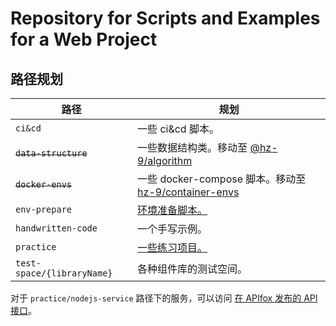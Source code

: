 # Repository for Scripts and Examples for a Web Project

## 路径规划

| 路径                       | 规划                                                                                                   |
| -------------------------- | ------------------------------------------------------------------------------------------------------ |
| `ci&cd`                    | 一些 ci&cd 脚本。                                                                                      |
| ~~`data-structure`~~       | 一些数据结构类。移动至 [@hz-9/algorithm](https://github.com/hz-9/tool/tree/master/libraries/algorithm) |
| ~~`docker-envs`~~          | 一些 docker-compose 脚本。移动至 [hz-9/container-envs](https://github.com/hz-9/container-envs)         |
| `env-prepare`              | [环境准备脚本。]                                                                                       |
| `handwritten-code`         | 一个手写示例。                                                                                         |
| `practice`                 | [一些练习项目。]                                                                                       |
| `test-space/{libraryName}` | 各种组件库的测试空间。                                                                                 |

对于 `practice/nodejs-service` 路径下的服务，可以访问 [在 APIfox 发布的 API 接口](https://apifox.com/apidoc/shared-b220fa2f-dc80-4283-9dee-311a22e04d03)。

[环境准备脚本。]: ./env-prepare

[一些练习项目。]: ./practice
